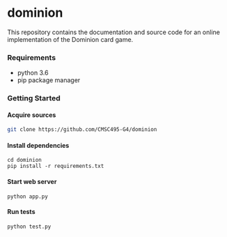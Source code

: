 # dominion

This repository contains the documentation and source code for an online implementation of the Dominion card game.


### Requirements
 - python 3.6
 - pip package manager

### Getting Started

#### Acquire sources
```bash
git clone https://github.com/CMSC495-G4/dominion
```

#### Install dependencies
```
cd dominion
pip install -r requirements.txt
```


#### Start web server
```
python app.py
```


#### Run tests
```
python test.py
```
